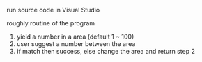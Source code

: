 run source code in Visual Studio 

roughly routine of the program
  1. yield a number in a area (default 1 ~ 100)
  2. user suggest a number between the area
  3. if match then success, else change the area and return step 2
